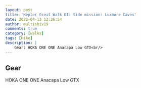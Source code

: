 ```yaml
---
layout: post
title: 'Kepler Great Walk D1: Side mission: Luxmore Caves'
date: 2022-04-13 12:26:54
author: multishiv19
comments: true
category: [walks]
tags: [Hike]
description: |
    Gear: HOKA ONE ONE Anacapa Low GTX<br/>
---
```


## Gear
HOKA ONE ONE Anacapa Low GTX



<div width='100%' class='strava-embed-placeholder' data-embed-type='activity' data-embed-id='6988105992'></div>
<script src='https://strava-embeds.com/embed.js'></script>
